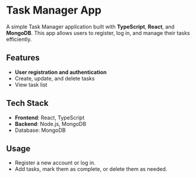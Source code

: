 # Task Manager App

A simple Task Manager application built with **TypeScript**, **React**, and **MongoDB**. This app allows users to register, log in, and manage their tasks efficiently.

## Features
- **User registration and authentication**
- Create, update, and delete tasks
- View task list

## Tech Stack
- **Frontend**: React, TypeScript
- **Backend**: Node.js, MongoDB
- Database: MongoDB

## Usage
- Register a new account or log in.
- Add tasks, mark them as complete, or delete them as needed.
